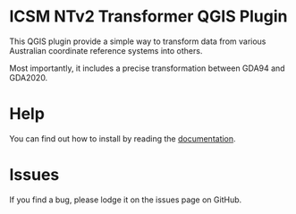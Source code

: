# ICSM NTv2 Transformer QGIS Plugin

This QGIS plugin provide a simple way to transform data from various Australian coordinate reference systems into others.

Most importantly, it includes a precise transformation between GDA94 and GDA2020.

# Help
You can find out how to install by reading the [documentation](help/icsm_ntv2_transformer_docs.md).

# Issues
If you find a bug, please lodge it on the issues page on GitHub.

